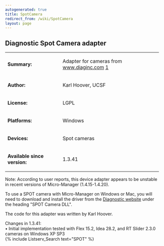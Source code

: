 ```yaml
---
autogenerated: true
title: SpotCamera
redirect_from: /wiki/SpotCamera
layout: page
---
```


## Diagnostic Spot Camera adapter

<table>
<tr>
<td markdown="1">

**Summary:**

</td>
<td markdown="1">

Adapter for cameras from www.diaginc.com
[1](http://www.diaginc.com/cameraSoftwareMatrix.shtml)

</td>
</tr>
<tr>
<td markdown="1">

**Author:**

</td>
<td markdown="1">

Karl Hoover, UCSF

</td>
</tr>
<tr>
<td markdown="1">

**License:**

</td>
<td markdown="1">

LGPL

</td>
</tr>
<tr>
<td markdown="1">

**Platforms:**

</td>
<td markdown="1">

Windows

</td>
</tr>
<tr>
<td markdown="1">

**Devices:**

</td>
<td markdown="1">

Spot cameras

</td>
</tr>

<td markdown="1">

**Available since version:**

</td>
<td markdown="1">

1.3.41

</td>
</table>

Note: According to user reports, this device adapter appears to be
unstable in recent versions of Micro-Manager (1.4.15-1.4.20).

To use a SPOT camera with Micro-Manager on Windows or Mac, you will need
to download and install the driver from the [Diagnostic
website](http://www.diaginc.com/downloads.php) under the heading "SPOT
Camera DLL".

The code for this adapter was written by Karl Hoover.

Changes in 1.3.41:  
• Initial implementation tested with Flex 15.2, Idea 28.2, and RT Slider
2.3.0 cameras on Windows XP SP3  
{% include Listserv_Search text="SPOT" %}
